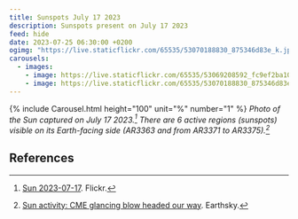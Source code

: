 ```yaml
---
title: Sunspots July 17 2023
description: Sunspots present on July 17 2023
feed: hide
date: 2023-07-25 06:30:00 +0200
ogimg: "https://live.staticflickr.com/65535/53070188830_875346d83e_k.jpg"
carousels:
  - images:
    - image: https://live.staticflickr.com/65535/53069208592_fc9ef2ba10_k.jpg
    - image: https://live.staticflickr.com/65535/53070188830_875346d83e_k.jpg
---
```


{% include Carousel.html height="100" unit="%" number="1" %}
*Photo of the Sun captured on July 17 2023.[^1] There are 6 active regions (sunspots) visible on its Earth-facing side (AR3363 and from AR3371 to AR3375).[^2]*

## References

[^1]: [Sun 2023-07-17](https://www.flickr.com/photos/edoardo_tosin/albums/72177720310019538). Flickr.
[^2]: [Sun activity: CME glancing blow headed our way](https://earthsky.org/sun/sun-activity-solar-flare-cme-aurora-updates/). Earthsky.